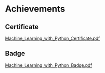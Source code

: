 

# Achievements
## Certificate
[Machine_Learning_with_Python_Certificate.pdf](https://prod-files-secure.s3.us-west-2.amazonaws.com/03e82b26-cccb-4906-bb56-adabcbdc0655/0f35a87e-0c16-48ac-af62-4e4cc34c6a19/Machine_Learning_with_Python_Certificate.pdf?X-Amz-Algorithm=AWS4-HMAC-SHA256&X-Amz-Content-Sha256=UNSIGNED-PAYLOAD&X-Amz-Credential=ASIAZI2LB4666KVB7DPZ%2F20250201%2Fus-west-2%2Fs3%2Faws4_request&X-Amz-Date=20250201T151527Z&X-Amz-Expires=3600&X-Amz-Security-Token=IQoJb3JpZ2luX2VjEM7%2F%2F%2F%2F%2F%2F%2F%2F%2F%2FwEaCXVzLXdlc3QtMiJHMEUCIQDyw4MmEOuCkV72L%2F0XbKEk8D6caHwQo86DI2w3B8H30wIgVsJVhqzFwWk6KOFfwDA7IhOzxRgIoPZITVzOMruIC5MqiAQI1%2F%2F%2F%2F%2F%2F%2F%2F%2F%2F%2FARAAGgw2Mzc0MjMxODM4MDUiDBEp3WiUwHfs5R4t%2FyrcAx87SFsTnxmOa7Db%2F%2F%2BVp2iD57yztoMeb9dM8KEX8KOXlw8hqqg0pGDtkOyNYAXFtxG0JJKGFhMxs7G%2F2gAsbABBeQpsysSz1u5ZCX8nMKD7%2BBhAZwJ4STOsR9YIGNM0nOdvWKBymKaHzuP%2BAA7bjBG1nbGT7XOEoDCwKtjDsWNG6wBJ%2FgKqzfdyOPS8uLEkd%2B6re4VlAVvjbhA%2Fbos2g%2F4%2BxdotEYDO%2BifvuX56%2BT08js9TqNtJcpcMR3P%2Fhi%2Bfuo%2BF8NhXljZZa4cgI5QXPdcFbZg6nAHGC4%2FQwk2jDXspzRlAsKx5mBhTF8ZuHQZEIxIExim24w%2BG55d4So2TpNC8n086lEAgHBLx5YRjdZ0tpv34oKcR%2F5qB0gkHzyzw4uCdJ%2FH%2FeTcgEsjGieqmiLUAqTaYTGVHx8axI0xliiA42AdBa420VgHu0d8ofj8hK23BipBRvcbOoTDtozqGrYvsSq9SMe%2BAH4iWzym0MIfyZgis6MuDF9B3VxvVadYvoJaVYrl8qFXHO3GVJjtg3QDTuZZceNjkqph89lTeaM0qkhnj7kNedx6MwuIQ1CxM8Mqx9QSNxaUMTEfkUQ66I9XFk5U9X%2FXMoCKku9ksoEdVrSAG9TUzq7R61ePPMIDK%2BLwGOqUBHQTvLiF0JutGeUu90QDXSALB2ppOiA2ek2LQBON1J9FTa3nySdaoaGHP%2B72l1kthJspTUT0pDc86gISlICpTZuOMMXwpBdIvT70Th6aAI9HyQtCGZImYiWdYTt%2FH5N7C60mntL1gGUA0LzOa1NP9oUxT7PvpB9JtvngSIL7Bxv4KN3llA2mTxY1G4vRdehPzHpL95dhzA22ZdhtogTXAgv28pEfl&X-Amz-Signature=d5dfd1ab4652fc78393de49b020b073682b0227eb6fa1d1c7bc3eb15d6b5640b&X-Amz-SignedHeaders=host&x-id=GetObject)
## Badge
[Machine_Learning_with_Python_Badge.pdf](https://prod-files-secure.s3.us-west-2.amazonaws.com/03e82b26-cccb-4906-bb56-adabcbdc0655/ff622a22-73d6-44e3-9c7b-e89a8e61b7aa/Machine_Learning_with_Python_Badge.pdf?X-Amz-Algorithm=AWS4-HMAC-SHA256&X-Amz-Content-Sha256=UNSIGNED-PAYLOAD&X-Amz-Credential=ASIAZI2LB4666KVB7DPZ%2F20250201%2Fus-west-2%2Fs3%2Faws4_request&X-Amz-Date=20250201T151527Z&X-Amz-Expires=3600&X-Amz-Security-Token=IQoJb3JpZ2luX2VjEM7%2F%2F%2F%2F%2F%2F%2F%2F%2F%2FwEaCXVzLXdlc3QtMiJHMEUCIQDyw4MmEOuCkV72L%2F0XbKEk8D6caHwQo86DI2w3B8H30wIgVsJVhqzFwWk6KOFfwDA7IhOzxRgIoPZITVzOMruIC5MqiAQI1%2F%2F%2F%2F%2F%2F%2F%2F%2F%2F%2FARAAGgw2Mzc0MjMxODM4MDUiDBEp3WiUwHfs5R4t%2FyrcAx87SFsTnxmOa7Db%2F%2F%2BVp2iD57yztoMeb9dM8KEX8KOXlw8hqqg0pGDtkOyNYAXFtxG0JJKGFhMxs7G%2F2gAsbABBeQpsysSz1u5ZCX8nMKD7%2BBhAZwJ4STOsR9YIGNM0nOdvWKBymKaHzuP%2BAA7bjBG1nbGT7XOEoDCwKtjDsWNG6wBJ%2FgKqzfdyOPS8uLEkd%2B6re4VlAVvjbhA%2Fbos2g%2F4%2BxdotEYDO%2BifvuX56%2BT08js9TqNtJcpcMR3P%2Fhi%2Bfuo%2BF8NhXljZZa4cgI5QXPdcFbZg6nAHGC4%2FQwk2jDXspzRlAsKx5mBhTF8ZuHQZEIxIExim24w%2BG55d4So2TpNC8n086lEAgHBLx5YRjdZ0tpv34oKcR%2F5qB0gkHzyzw4uCdJ%2FH%2FeTcgEsjGieqmiLUAqTaYTGVHx8axI0xliiA42AdBa420VgHu0d8ofj8hK23BipBRvcbOoTDtozqGrYvsSq9SMe%2BAH4iWzym0MIfyZgis6MuDF9B3VxvVadYvoJaVYrl8qFXHO3GVJjtg3QDTuZZceNjkqph89lTeaM0qkhnj7kNedx6MwuIQ1CxM8Mqx9QSNxaUMTEfkUQ66I9XFk5U9X%2FXMoCKku9ksoEdVrSAG9TUzq7R61ePPMIDK%2BLwGOqUBHQTvLiF0JutGeUu90QDXSALB2ppOiA2ek2LQBON1J9FTa3nySdaoaGHP%2B72l1kthJspTUT0pDc86gISlICpTZuOMMXwpBdIvT70Th6aAI9HyQtCGZImYiWdYTt%2FH5N7C60mntL1gGUA0LzOa1NP9oUxT7PvpB9JtvngSIL7Bxv4KN3llA2mTxY1G4vRdehPzHpL95dhzA22ZdhtogTXAgv28pEfl&X-Amz-Signature=f905b3f70471a7f87dbe967dcc422a44b0d2339ff3563fa99ee72db8aff65719&X-Amz-SignedHeaders=host&x-id=GetObject)